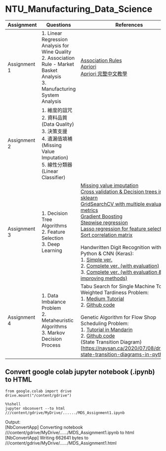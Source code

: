# NTU_Manufacturing_Data_Science

|Assignment|Questions|References|
|---|---|---|
|Assignment 1|1. Linear Regression Analysis for Wine Quality<br/>2. Association Rule - Market Basket Analysis<br/>3. Manufacturing System Analysis|[Association Rules](http://rasbt.github.io/mlxtend/user_guide/frequent_patterns/association_rules/) <br/>[Apriori](http://rasbt.github.io/mlxtend/user_guide/frequent_patterns/apriori/) <br/>[Apriori 完整中文教學](https://artsdatascience.wordpress.com/2019/12/10/python-%E5%AF%A6%E6%88%B0%E7%AF%87%EF%BC%9Aapriori-algorithm/)
|Assignment 2|1. 維度的詛咒<br/>2. 資料品質 (Data Quality)<br/>3. 決策支援<br/>4. 遺漏值填補 (Missing Value Imputation)<br/>5. 線性分類器 (Linear Classifier)||
|Assignment 3|1. Decision Tree Algorithms<br/>2. Feature Selection<br/>3. Deep Learning|[Missing value imputation](https://towardsdatascience.com/imputing-missing-data-with-simple-and-advanced-techniques-f5c7b157fb87)<br/>[Cross validation & Decision trees in sklearn](https://stackoverflow.com/questions/35097003/cross-validation-decision-trees-in-sklearn)<br/>[GridSearchCV with multiple evaluation metrics](https://scikit-learn.org/stable/auto_examples/model_selection/plot_multi_metric_evaluation.html)<br/>[Gradient Boosting](https://machinelearningmastery.com/gradient-boosting-with-scikit-learn-xgboost-lightgbm-and-catboost/)<br/>[Stepwise regression](https://github.com/AakkashVijayakumar/stepwise-regression)<br/>[Lasso regression for feature selection](https://machinelearninghd.com/lasso-regression-in-python/)<br/>[Sort correlation matrix](https://www.geeksforgeeks.org/sort-correlation-matrix-in-python/)<br/><br/>Handwritten Digit Recognition with Python & CNN (Keras):<br/>1. [Simple ver.](https://techvidvan.com/tutorials/handwritten-digit-recognition-with-python-cnn/)<br/>2. [Complete ver. (with evaluation)](https://medium.com/analytics-vidhya/deep-learning-project-handwritten-digit-recognition-using-python-26da7ed11d1c)<br/>3. [Complete ver. (with evaluation & improving methods)](https://machinelearningmastery.com/how-to-develop-a-convolutional-neural-network-from-scratch-for-mnist-handwritten-digit-classification/)|
|Assignment 4|1. Data Imbalance Problem<br/>2. Metaheuristic Algorithms<br/>3. Markov Decision Process<br/>|Tabu Search for Single Machine Total Weighted Tardiness Problem: <br/>1. [Medium Tutorial](https://medium.com/swlh/tabu-search-in-python-3199c44d44f1)<br/>2. [Github code](https://github.com/taylankabbani/Metaheuristic-Algorithms-for-SMTWTP)<br/><br/>Genetic Algorithm for Flow Shop Scheduling Problem: <br/>1. [Tutorial in Mandarin](https://github.com/wurmen/Genetic-Algorithm-for-Job-Shop-Scheduling-and-NSGA-II/blob/master/implementation%20with%20python/GA-flowshop/GA%20for%20flow%20shop%20problem.md)<br/>2. [Github code](https://github.com/wurmen/Genetic-Algorithm-for-Job-Shop-Scheduling-and-NSGA-II/blob/master/implementation%20with%20python/GA-flowshop/GA_flowshop_tardyjob.py)<br/>(State Transition Diagram)[https://naysan.ca/2020/07/08/drawing-state-transition-diagrams-in-python/]|




## Convert google colab jupyter notebook (.ipynb) to HTML
```
from google.colab import drive
drive.mount("/content/gdrive")
```
```
%%shell
jupyter nbconvert --to html ///content/gdrive/MyDrive/....../MDS_Assignment1.ipynb
```
Output: <br/>
[NbConvertApp] Converting notebook ///content/gdrive/MyDrive/....../MDS_Assignment1.ipynb to html <br/>
[NbConvertApp] Writing 662641 bytes to ///content/gdrive/MyDrive/....../MDS_Assignment1.html

